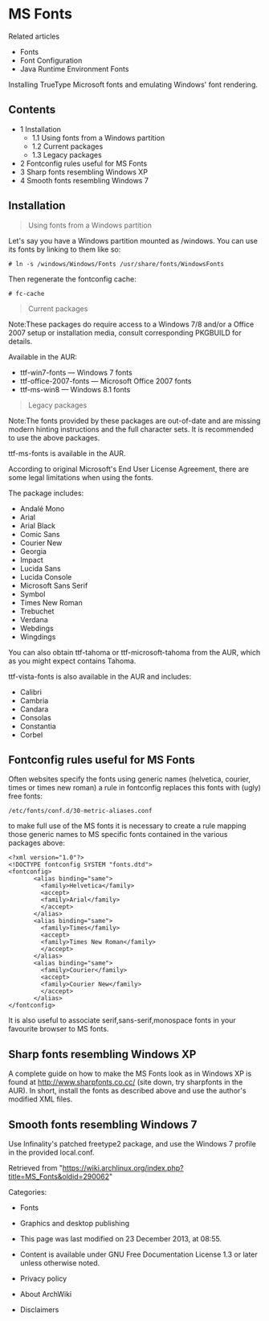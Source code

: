 MS Fonts
========

Related articles

-   Fonts
-   Font Configuration
-   Java Runtime Environment Fonts

Installing TrueType Microsoft fonts and emulating Windows' font
rendering.

Contents
--------

-   1 Installation
    -   1.1 Using fonts from a Windows partition
    -   1.2 Current packages
    -   1.3 Legacy packages
-   2 Fontconfig rules useful for MS Fonts
-   3 Sharp fonts resembling Windows XP
-   4 Smooth fonts resembling Windows 7

Installation
------------

> Using fonts from a Windows partition

Let's say you have a Windows partition mounted as /windows. You can use
its fonts by linking to them like so:

    # ln -s /windows/Windows/Fonts /usr/share/fonts/WindowsFonts

Then regenerate the fontconfig cache:

    # fc-cache

> Current packages

Note:These packages do require access to a Windows 7/8 and/or a Office
2007 setup or installation media, consult corresponding PKGBUILD for
details.

Available in the AUR:

-   ttf-win7-fonts — Windows 7 fonts
-   ttf-office-2007-fonts — Microsoft Office 2007 fonts
-   ttf-ms-win8 — Windows 8.1 fonts

> Legacy packages

Note:The fonts provided by these packages are out-of-date and are
missing modern hinting instructions and the full character sets. It is
recommended to use the above packages.

ttf-ms-fonts is available in the AUR.

According to original Microsoft's End User License Agreement, there are
some legal limitations when using the fonts.

The package includes:

-   Andalé Mono
-   Arial
-   Arial Black
-   Comic Sans
-   Courier New
-   Georgia
-   Impact
-   Lucida Sans
-   Lucida Console
-   Microsoft Sans Serif
-   Symbol
-   Times New Roman
-   Trebuchet
-   Verdana
-   Webdings
-   Wingdings

You can also obtain ttf-tahoma or ttf-microsoft-tahoma from the AUR,
which as you might expect contains Tahoma.

ttf-vista-fonts is also available in the AUR and includes:

-   Calibri
-   Cambria
-   Candara
-   Consolas
-   Constantia
-   Corbel

Fontconfig rules useful for MS Fonts
------------------------------------

Often websites specify the fonts using generic names (helvetica,
courier, times or times new roman) a rule in fontconfig replaces this
fonts with (ugly) free fonts:

    /etc/fonts/conf.d/30-metric-aliases.conf

to make full use of the MS fonts it is necessary to create a rule
mapping those generic names to MS specific fonts contained in the
various packages above:

    <?xml version="1.0"?>
    <!DOCTYPE fontconfig SYSTEM "fonts.dtd">
    <fontconfig>
           <alias binding="same">
             <family>Helvetica</family>
             <accept>
             <family>Arial</family>
             </accept>
           </alias>
           <alias binding="same">
             <family>Times</family>
             <accept>
             <family>Times New Roman</family>
             </accept>
           </alias>
           <alias binding="same">
             <family>Courier</family>
             <accept>
             <family>Courier New</family>
             </accept>
           </alias>
    </fontconfig>

  
 It is also useful to associate serif,sans-serif,monospace fonts in your
favourite browser to MS fonts.

Sharp fonts resembling Windows XP
---------------------------------

A complete guide on how to make the MS Fonts look as in Windows XP is
found at http://www.sharpfonts.co.cc/ (site down, try sharpfonts in the
AUR). In short, install the fonts as described above and use the
author's modified XML files.

Smooth fonts resembling Windows 7
---------------------------------

Use Infinality's patched freetype2 package, and use the Windows 7
profile in the provided local.conf.

Retrieved from
"https://wiki.archlinux.org/index.php?title=MS_Fonts&oldid=290062"

Categories:

-   Fonts
-   Graphics and desktop publishing

-   This page was last modified on 23 December 2013, at 08:55.
-   Content is available under GNU Free Documentation License 1.3 or
    later unless otherwise noted.
-   Privacy policy
-   About ArchWiki
-   Disclaimers
